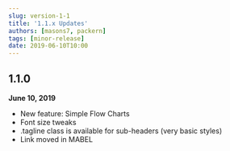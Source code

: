```yaml
---
slug: version-1-1
title: '1.1.x Updates'
authors: [masons7, packern]
tags: [minor-release]
date: 2019-06-10T10:00
---
```


## 1.1.0
**June 10, 2019**
* New feature: Simple Flow Charts
* Font size tweaks
* .tagline class is available for sub-headers (very basic styles)
* Link moved in MABEL
